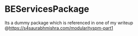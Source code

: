 # BEServicesPackage

Its a dummy package which is referenced in one of my writeup @https://s4saurabhmishra.com/modularityspm-part1
